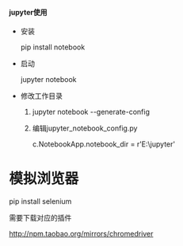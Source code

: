 #### jupyter使用

- 安装

  pip install  notebook

- 启动

  jupyter notebook

- 修改工作目录

  1. jupyter  notebook    --generate-config

  2. 编辑jupyter_notebook_config.py

     c.NotebookApp.notebook_dir = r'E:\jupyter'



# 模拟浏览器

pip install selenium

需要下载对应的插件

http://npm.taobao.org/mirrors/chromedriver